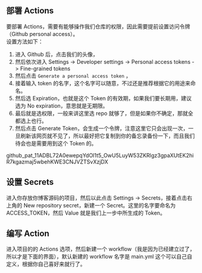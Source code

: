 ## 部署 Actions

要部署 Actions，需要有能够操作我们仓库的权限，因此需要提前设置访问令牌（Github personal access）。  
设置方法如下：
1. 进入 Github 后，点击我们的头像，
2. 然后依次进入 Settings -> Developer settings -> Personal access tokens -> Fine-grained tokens
3. 然后点击 `Generate a personal access token` ，
4. 接着输入 token 的名字，这个名字可以随意，不过还是推荐根据它的用途来命名。
5. 然后选 Expiration，也就是这个 Token 的有效期，如果我们要长期用，建议选为 No expiration，意思就是无期限。
6. 最后就是选权限，一般来讲这里选 repo 就够了，但是如果你不确定，那就全都选上也行。
7. 然后点击 Generate Token，会生成一个令牌，注意这里它只会出现一次，一旦刷新该网页就不见了，所以最好把它复制到你的备忘录备份一下，而且我们待会也是需要用到这个 Token 的。

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

## 设置 Secrets

进入你存放你博客源码的项目，然后以此点击 Settings -> Secrets，接着点击右上角的 New repository secret，新建一个 Secret。这里的名字要命名为 ACCESS_TOKEN，然后 Value 就是我们上一步中所生成的 Token。

## 编写 Action

进入项目的的 Actions 选项，然后新建一个 workflow（我是因为已经建立过了，所以才是下面的界面），默认新建的 workflow 名字是 main.yml 这个可以自己自定义，根据你自己喜好来就行了。

